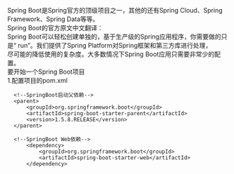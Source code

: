 Spring Boot是Spring官方的顶级项目之一，其他的还有Spring Cloud、Spring Framework、Spring Data等等。  
Spring Boot的官方原文中文翻译：  
Spring Boot可以轻松创建单独的，基于生产级的Spring应用程序，你需要做的只是“ run”。我们提供了Spring Platform对Spring框架和第三方库进行处理，  
尽可能的降低使用的复杂度。大多数情况下Spring Boot应用只需要非常少的配置。  
要开始一个Spring Boot项目    
1.配置项目的pom.xml

```
  <!--SpringBoot启动父依赖-->
  <parent>
      <groupId>org.springframework.boot</groupId>
      <artifactId>spring-boot-starter-parent</artifactId>
      <version>1.5.8.RELEASE</version>
  </parent>
  
  <!--SpringBoot Web依赖-->
      <dependency>
          <groupId>org.springframework.boot</groupId>
          <artifactId>spring-boot-starter-web</artifactId>
      </dependency>
```
